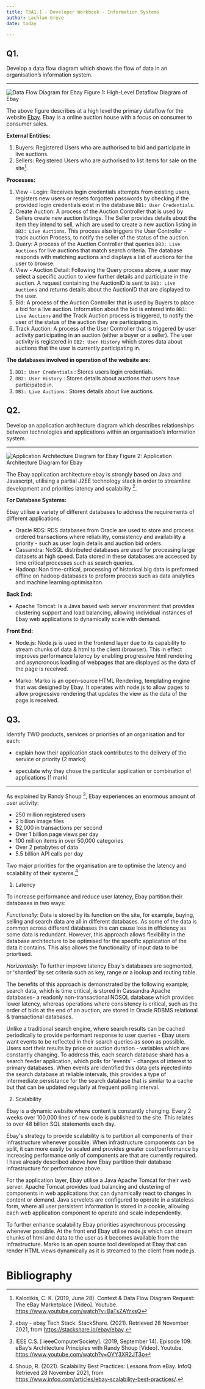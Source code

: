 ```yaml
---
title: T3A1.1 - Developer Workbook - Information Systems 
author: Lachlan Greve
date: today

---
```


Q1.
---

Develop a data flow diagram which shows the flow of data in an organisation’s information system.

----

![Data Flow Diagram for Ebay](EbayDFD.1.3.svg)
Figure 1: High-Level Dataflow Diagram of Ebay

The above figure describes at a high level the primary dataflow for the website [Ebay](https://www.ebay.com).  Ebay is a online auction house with a focus on consumer to consumer sales.

**External Entities:**

1. Buyers: Registered Users who are authorised to bid and participate in live auctions.
2. Sellers: Registered Users who are authorised to list items for sale on the site[^1].

**Processes:**

1. View - Login: Receives login credentials attempts from existing users, registers new users or resets forgotten passwords by checking if the provided login credentials exist in the database `DB1: User Credentials`.
2. Create Auction: A process of the Auction Controller that is used by Sellers create new auction listings. The Seller provides details about the item they intend to sell, which are used to create a new auction listing in `DB3: Live Auctions`. This process also triggers the User Controller - track auction Process, to notify the seller of the status of the auction.
3. Query: A process of the Auction Controller that queries `DB3: Live Auctions` for live auctions that match search criteria. The database responds with matching auctions and displays a list of auctions for the user to browse.
4. View - Auction Detail: Following the Query process above, a user may select a specific auction to view further details and participate in the auction. A request containing the AuctionID is sent to `DB3: Live Auctions` and returns details about the AuctionID that are displayed to the user.
5. Bid: A process of the Auction Controller that is used by Buyers to place a bid for a live auction. Information about the bid is entered into `DB3: Live Auctions` and the Track Auction process is triggered, to notify the user of the status of the auction they are participating in.
6. Track Auction: A process of the User Controller that is triggered by user activity participating in an auction (either a buyer or a seller). The user activity is registered in `DB2: User History` which stores data about auctions that the user is currently participating in.

**The databases involved in operation of the website are:**

1. `DB1: User Credentials` : Stores users login credentials.
2. `DB2: User History` : Stores details about auctions that users have participated in.
3. `DB3: Live Auctions` : Stores details about live auctions.

Q2.
---
Develop an application architecture diagram which describes relationships between technologies and applications within an organisation’s information system.

----

![Application Architecture Diagram for Ebay](EbayAAD.svg)
Figure 2: Application Architecture Diagram for Ebay

The Ebay application architecture ebay is strongly based on Java and Javascript, utilising a partial J2EE technology stack in order to streamline development and priorities latency and scalability [^2].

**For Database Systems:**

Ebay utilise a variety of different databases to address the requirements of different applications.

- Oracle RDS: RDS databases from Oracle are used to store and process ordered transactions where reliability, consistency and availability a priority - such as user login details and auction bid orders.
- Cassandra: NoSQL distributed databases are used for processing large datasets at high speed. Data stored in these databases are accessed by time critical processes such as search queries.
- Hadoop: Non time-critical, processing of historical big data is preformed offline on hadoop databases to preform process such as data analytics and machine learning optimisaiton.

**Back End:** 
- Apache Tomcat: Is a Java based web server environment that provides clustering support and load balancing, allowing individual instances of Ebay web applications to dynamically scale with demand.

 **Front End:**

- Node.js: Node.js is used in the frontend layer due to its capability to stream chunks of data & html to the client (browser). This in effect improves performance latency by enabling progressive html rendering and asyncronous loading of webpages that are displayed as the data of the page is received. 

- Marko: Marko is an open-source HTML Rendering, templating engine that was designed by Ebay. It operates with node.js to allow pages to allow progressive rendering that updates the view as the data of the page is received. 

Q3.
---

Identify TWO products, services or priorities of an organisation and for each:

- explain how their application stack contributes to the delivery of the service or priority (2 marks)

- speculate why they chose the particular application or combination of applications (1 mark)

---


As explained by Randy Shoup [^3], Ebay experiences an enormous amount of user activity:

- 250 million registered users
- 2 billion image files
- $2,000 in transactions per second
- Over 1 billion page views per day
- 100 million items in over 50,000 categories
- Over 2 petabytes of data
- 5.5 billion API calls per day

Two major priorities for the organisation are to optimise the latency and scalability of their systems.[^4]

1. Latency

To increase performance and reduce user latency, Ebay partition their databases in two ways: 

*Functionally*: Data is stored by its function on the site, for example, buying, selling and search data are all in different databases. As some of the data is common across different databases this can cause loss in efficiency as some data is redundant. However, this approach allows flexibility in the database architecture to be optimised for the specific application of the data it contains. This also allows the functionality of input data to be priortised.

*Horizontally*: To further improve latency Ebay's databases are segmented, or 'sharded' by set criteria such as key, range or a lookup and routing table.  

The benefits of this approach is demonstrated by the following example; search data, which is time critical, is stored in Cassandra Apache databases- a readonly non-transactional NOSQL database which provides lower latency, whereas operations where consistency is critical, such as the order of bids at the end of an auction, are stored in Oracle RDBMS relational & transactional databases.

Unlike a traditional search engine, where search results can be cached periodically to provide performant response to user queries - Ebay users want events to be reflected in their search queries as soon as possible. Users sort their results by price or auction duration - variables which are constantly changing. To address this, each search database shard has a search feeder application, which polls for 'events' - changes of interest to primary databases. When events are identified this data gets injected into the search database at reliable intervals, this provides a type of intermediate persistance for the search database that is similar to a cache but that can be updated regularly at frequent polling interval. 

2. Scalability 

Ebay is a dynamic website where content is constantly changing. Every 2 weeks over 100,000 lines of new code is published to the site. This relates to over 48 billion SQL statements each day.

Ebay's strategy to provide scalability is to partition all components of their infrastructure whenever possible. When infrastructure components can be split, it can more easily be scaled and provides greater cost/performance by increasing performance only of components are that are currently required. I have already described above how Ebay partition their database infrastructure for performance above.

For the application layer, Ebay utilise a Java Apache Tomcat for their web server. Apache Tomcat provides load balancing and clustering of components in web applications that can dynamically react to changes in content or demand. Java servelets are configured to operate in a stateless form, where all user persistent information is stored in a cookie, allowing each web application component to operate and scale independently.

To further enhance scalability Ebay priorities asynchronous processing whenever possible. At the front end Ebay utilise node.js which can stream chunks of html and data to the user as it becomes available from the infrastructure. Marko is an open source tool developed at Ebay that can render HTML views dynamically as it is streamed to the client from node.js.

Bibliography    
===

[^1]: Kalodikis, C. K. (2019, June 28). Context & Data Flow Diagram Request: The eBay Marketplace [Video]. Youtube. https://www.youtube.com/watch?v=BaTsZAYrxsQ

[^2]: ebay - ebay Tech Stack. StackShare. (2021). Retrieved 28 November 2021, from https://stackshare.io/ebay/ebay.

[^3]: IEEE C.S. [ ieeeComputerSociety]. (2019, September 14). Episode 109: eBay’s Architecture Principles with Randy Shoup [Video]. Youtube. https://www.youtube.com/watch?v=OYY3XR2JT3o

[^4]: Shoup, R. (2021). Scalability Best Practices: Lessons from eBay. InfoQ. Retrieved 28 November 2021, from https://www.infoq.com/articles/ebay-scalability-best-practices/.